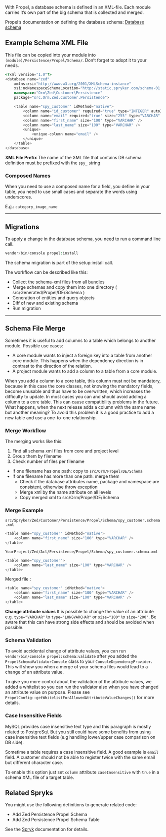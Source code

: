 With Propel, a database schema is defined in an XML-file. Each module carries it’s own part of the big schema that is collected and merged.

Propel’s documentation on defining the database schema: [Database schema](http://propelorm.org/documentation/reference/schema.html)

## Example Schema XML File

This file can be copied into your module into `(module)/Persistence/Propel/Schema/`. Don’t forget to adopt it to your needs.

```php
<?xml version="1.0"?>
<database name="zed"
    xmlns:xsi="http://www.w3.org/2001/XMLSchema-instance"
    xsi:noNamespaceSchemaLocation="http://static.spryker.com/schema-01.xsd"
    namespace="Orm\Zed\Customer\Persistence"
    package="src.Orm.Zed.Customer.Persistence">

    <table name="spy_customer" idMethod="native">
        <column name="id_customer" required="true" type="INTEGER" autoIncrement="true" primaryKey="true" />
        <column name="email" required="true" size="255" type="VARCHAR" />
        <column name="first_name" size="100" type="VARCHAR" />
        <column name="last_name" size="100" type="VARCHAR" />
        <unique>
            <unique-column name="email" />
        </unique>
    </table>
</database>
```



**XML File Prefix** 
The name of the XML file that contains DB schema definition must be prefixed with the `spy_` string

### Composed Names

When you need to use a composed name for a field, you define in your table, you need to use small cases and separate the words using underscores.

E.g.: `category_image_name`

------

## Migrations

To apply a change in the database schema, you need to run a command line call.

```php
vendor/bin/console propel:install
```



The schema migration is part of the setup:install call.

The workflow can be described like this:

* Collect the schema-xml files from all bundles
* Merge schemas and copy them into one directory ( src/Generated/Propel/DE/Schema )
* Generation of entities and query objects
* Diff of new and existing schema
* Run migration

------

## Schema File Merge

Sometimes it is useful to add columns to a table which belongs to another module. Possible use cases:

* A core module wants to inject a foreign key into a table from another core module. This happens when the dependency direction is in contrast to the direction of the relation.
* A project module wants to add a column to a table from a core module.

When you add a column to a core table, this column must not be mandatory, because in this case the core classes, not knowing the mandatory fields, become unusable and thus have to be overwritten, which increases the difficulty to update. In most cases you can and should avoid adding a column to a core table. This can cause compatibility problems in the future. What happens, when the next release adds a column with the same name but another meaning? To avoid this problem it is a good practice to add a new table and use a one-to-one relationship.

### Merge Workflow

The merging works like this:

1. Find all schema xml files from core and project level
2. Group them by filename
3. Check number of files per filename

* If one filename has one path: copy to `src/Orm/Propel/DE/Schema`
* If one filename has more than one path: merge them
  * Check if the database attributes name, package and namespace are consistent, otherwise throw exception
  * Merge xml by the name attribute on all levels
  * Copy merged xml to src/Orm/Propel/DE/Schema

### Merge Example

`src/Spryker/Zed/Customer/Persistence/Propel/Schema/spy_customer.schema.xml`

```php
<table name="spy_customer" idMethod="native">
    <column name="first_name" size="100" type="VARCHAR" />
</table>
```



`YourProject/Zed/Acl/Persistence/Propel/Schema/spy_customer.schema.xml`

```php
<table name="spy_customer">
    <column name="last_name" size="100" type="VARCHAR" />
</table>
```



Merged file :

```php
<table name="spy_customer" idMethod="native">
    <column name="first_name" size="100" type="VARCHAR" />
    <column name="last_name" size="100" type="VARCHAR" />
</table>
```



**Change attribute values** 
It is possible to change the value of an attribute e.g. `type="VARCHAR"` to `type="LONGVARCHAR"` or `size="100"` to `size="200"`. Be aware that this can have strong side effects and should be avoided when possible.

### Schema Validation

To avoid accidental change of attribute values, you can run `vendor/bin/console propel:schema:validate` after you added the `PropelSchemaValidatorConsole` class to your `ConsoleDependencyProvider`. This will show you when a merge of your schema files would lead to a change of an attribute value.

To give you more control about the validation of the attribute values, we added a whitelist so you can run the validator also when you have changed an attribute value on purpose. Please see `PropelConfig::getWhitelistForAllowedAttributeValueChanges()` for more details.

### Case Insensitive Fields

MySQL provides case insensitive text type and this paragraph is mostly related to PostgreSql. But you still could have some benefits from using case insensitive text fields (e.g handling lower/upper case comparison on DB side).

Sometime a table requires a case insensitive field. A good example is `email` field. A customer should not be able to register twice with the same email but different character case.

To enable this option just set `column` attribute `caseInsensitive` with `true` in a schema XML file of a target table.

## Related Spryks

You might use the following definitions to generate related code:

* Add Zed Persistence Propel Schema
* Add Zed Persistence Propel Schema Table

See the [Spryk](https://documentation.spryker.com/v2/docs/spryk-201903) documentation for details.

<!-- Last review date: Dec. 12th, 2017-- by René Klatt -->